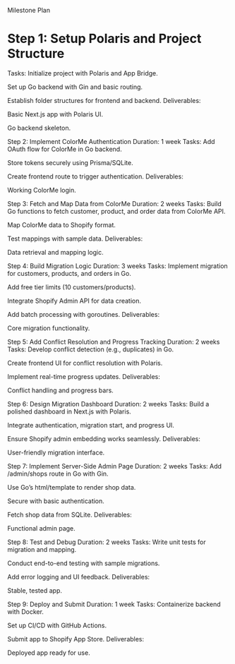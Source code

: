 Milestone Plan
# Step 1: Setup Polaris and Project Structure
Tasks:
Initialize  project with Polaris and App Bridge.

Set up Go backend with Gin and basic routing.

Establish folder structures for frontend and backend.
Deliverables:

Basic Next.js app with Polaris UI.

Go backend skeleton.

Step 2: Implement ColorMe Authentication
Duration: 1 week
Tasks:
Add OAuth flow for ColorMe in Go backend.

Store tokens securely using Prisma/SQLite.

Create frontend route to trigger authentication.
Deliverables:

Working ColorMe login.

Step 3: Fetch and Map Data from ColorMe
Duration: 2 weeks
Tasks:
Build Go functions to fetch customer, product, and order data from ColorMe API.

Map ColorMe data to Shopify format.

Test mappings with sample data.
Deliverables:

Data retrieval and mapping logic.

Step 4: Build Migration Logic
Duration: 3 weeks
Tasks:
Implement migration for customers, products, and orders in Go.

Add free tier limits (10 customers/products).

Integrate Shopify Admin API for data creation.

Add batch processing with goroutines.
Deliverables:

Core migration functionality.

Step 5: Add Conflict Resolution and Progress Tracking
Duration: 2 weeks
Tasks:
Develop conflict detection (e.g., duplicates) in Go.

Create frontend UI for conflict resolution with Polaris.

Implement real-time progress updates.
Deliverables:

Conflict handling and progress bars.

Step 6: Design Migration Dashboard
Duration: 2 weeks
Tasks:
Build a polished dashboard in Next.js with Polaris.

Integrate authentication, migration start, and progress UI.

Ensure Shopify admin embedding works seamlessly.
Deliverables:

User-friendly migration interface.

Step 7: Implement Server-Side Admin Page
Duration: 2 weeks
Tasks:
Add /admin/shops route in Go with Gin.

Use Go’s html/template to render shop data.

Secure with basic authentication.

Fetch shop data from SQLite.
Deliverables:

Functional admin page.

Step 8: Test and Debug
Duration: 2 weeks
Tasks:
Write unit tests for migration and mapping.

Conduct end-to-end testing with sample migrations.

Add error logging and UI feedback.
Deliverables:

Stable, tested app.

Step 9: Deploy and Submit
Duration: 1 week
Tasks:
Containerize backend with Docker.

Set up CI/CD with GitHub Actions.

Submit app to Shopify App Store.
Deliverables:

Deployed app ready for use.

